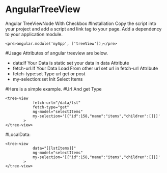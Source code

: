 # AngularTreeView
Angular TreeViewNode With Checkbox 
#Installation
Copy the script into your project and add a script and link tag to your page.
Add a dependency to your application module.
```
<pre>angular.module('myApp', ['treeView']);</pre>
```

#Usage
Attributes of angular treeview are below.
<ul>
  <li>data:If Your Data is static set your data in data Attribute</li>
  <li>fetch-url:If Your Data Load From other url set url in fetch-url Attribute</li>
  <li>fetch-type:set Type url get or post</li>
  <li>my-selection:set Init Select Items</li>
</ul>

#Here is a simple example.
#Url And get Type
```
<tree-view
            fetch-url="/data/lst"
            fetch-type="get"
            ng-model="selectItems"
            my-selection='[{"id":158,"name":"items","children":[]}]'
        >
</tree-view>
```
#LocalData:
```
<tree-view
            data="[[lstItems]]"
            ng-model="selectItems"
            my-selection='[{"id":158,"name":"items","children":[]}]'
        >
</tree-view>
```
